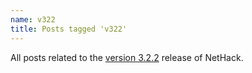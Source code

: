 ```yaml
---
name: v322
title: Posts tagged 'v322'
---
```

All posts related to the [version 3.2.2][version-322] release of NetHack.

[version-322]: {{site.baseurl}}/v322/downloads.html
